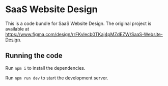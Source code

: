 
  # SaaS Website Design

  This is a code bundle for SaaS Website Design. The original project is available at https://www.figma.com/design/rrFKvlecb0TKaj4pMZdEZW/SaaS-Website-Design.

  ## Running the code

  Run `npm i` to install the dependencies.

  Run `npm run dev` to start the development server.
  